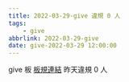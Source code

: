 ```yaml
---
title: 2022-03-29-give 違規 0 人
tags:
    - give
abbrlink: 2022-03-29-give
date: give-2022-03-29 12:00:00
---
```

give 板 [板規連結](https://www.ptt.cc/bbs/give/M.1612495900.A.C32.html)
昨天違規 0 人
